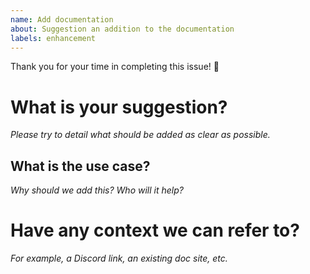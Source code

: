 ```yaml
---
name: Add documentation
about: Suggestion an addition to the documentation
labels: enhancement
---
```

Thank you for your time in completing this issue! 🙌

# What is your suggestion?
_Please try to detail what should be added as clear as possible._


## What is the use case?
_Why should we add this? Who will it help?_


# Have any context we can refer to?
_For example, a Discord link, an existing doc site, etc._


